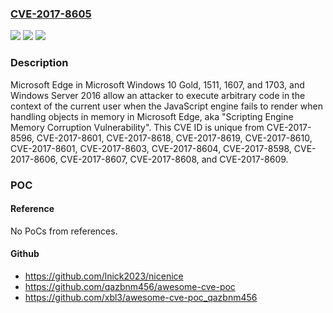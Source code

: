 ### [CVE-2017-8605](https://cve.mitre.org/cgi-bin/cvename.cgi?name=CVE-2017-8605)
![](https://img.shields.io/static/v1?label=Product&message=Windows%2010%20Gold%2C%201511%2C%201607%2C%20and%201703%2C%20and%20Windows%20Server%202016&color=blue)
![](https://img.shields.io/static/v1?label=Version&message=n%2Fa&color=blue)
![](https://img.shields.io/static/v1?label=Vulnerability&message=Remote%20Code%20Execution&color=brighgreen)

### Description

Microsoft Edge in Microsoft Windows 10 Gold, 1511, 1607, and 1703, and Windows Server 2016 allow an attacker to execute arbitrary code in the context of the current user when the JavaScript engine fails to render when handling objects in memory in Microsoft Edge, aka "Scripting Engine Memory Corruption Vulnerability". This CVE ID is unique from CVE-2017-8596, CVE-2017-8601, CVE-2017-8618, CVE-2017-8619, CVE-2017-8610, CVE-2017-8601, CVE-2017-8603, CVE-2017-8604, CVE-2017-8598, CVE-2017-8606, CVE-2017-8607, CVE-2017-8608, and CVE-2017-8609.

### POC

#### Reference
No PoCs from references.

#### Github
- https://github.com/lnick2023/nicenice
- https://github.com/qazbnm456/awesome-cve-poc
- https://github.com/xbl3/awesome-cve-poc_qazbnm456

